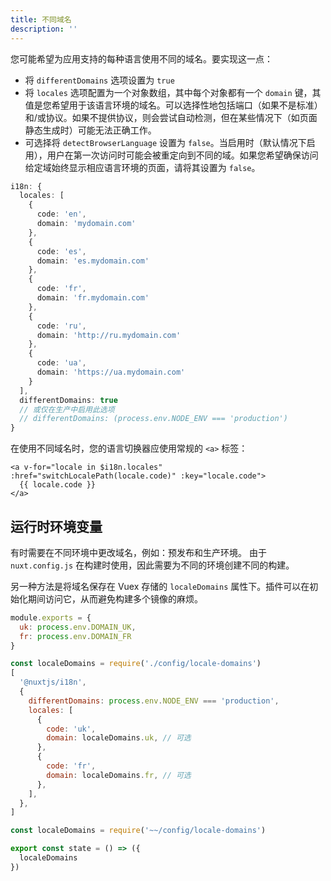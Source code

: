 ```yaml
---
title: 不同域名
description: ''
---
```


您可能希望为应用支持的每种语言使用不同的域名。要实现这一点：

- 将 `differentDomains` 选项设置为 `true`
- 将 `locales` 选项配置为一个对象数组，其中每个对象都有一个 `domain` 键，其值是您希望用于该语言环境的域名。可以选择性地包括端口（如果不是标准）和/或协议。如果不提供协议，则会尝试自动检测，但在某些情况下（如页面静态生成时）可能无法正确工作。
- 可选择将 `detectBrowserLanguage` 设置为 `false`。当启用时（默认情况下启用），用户在第一次访问时可能会被重定向到不同的域。如果您希望确保访问给定域始终显示相应语言环境的页面，请将其设置为 `false`。

```ts {}[nuxt.config.ts]
i18n: {
  locales: [
    {
      code: 'en',
      domain: 'mydomain.com'
    },
    {
      code: 'es',
      domain: 'es.mydomain.com'
    },
    {
      code: 'fr',
      domain: 'fr.mydomain.com'
    },
    {
      code: 'ru',
      domain: 'http://ru.mydomain.com'
    },
    {
      code: 'ua',
      domain: 'https://ua.mydomain.com'
    }
  ],
  differentDomains: true
  // 或仅在生产中启用此选项
  // differentDomains: (process.env.NODE_ENV === 'production')
}
```

在使用不同域名时，您的语言切换器应使用常规的 `<a>` 标签：

```vue
<a v-for="locale in $i18n.locales" :href="switchLocalePath(locale.code)" :key="locale.code">
  {{ locale.code }}
</a>
```

## 运行时环境变量

有时需要在不同环境中更改域名，例如：预发布和生产环境。
由于 `nuxt.config.js` 在构建时使用，因此需要为不同的环境创建不同的构建。

另一种方法是将域名保存在 Vuex 存储的 `localeDomains` 属性下。插件可以在初始化期间访问它，从而避免构建多个镜像的麻烦。

```js {}[config/locale-domains.js]
module.exports = {
  uk: process.env.DOMAIN_UK,
  fr: process.env.DOMAIN_FR
}
```

```js {}[nuxt.config.js]
const localeDomains = require('./config/locale-domains')
[
  '@nuxtjs/i18n',
  {
    differentDomains: process.env.NODE_ENV === 'production',
    locales: [
      {
        code: 'uk',
        domain: localeDomains.uk, // 可选
      },
      {
        code: 'fr',
        domain: localeDomains.fr, // 可选
      },
    ],
  },
]
```

```js {}[store/index.js]
const localeDomains = require('~~/config/locale-domains')

export const state = () => ({
  localeDomains
})
```